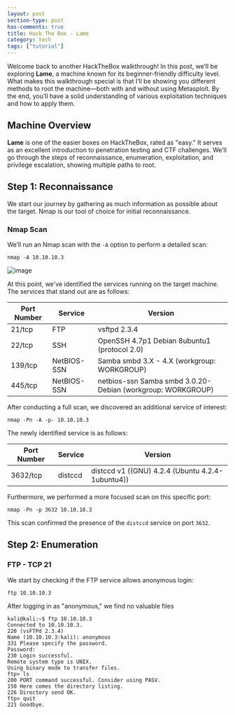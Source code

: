 ```yaml
---
layout: post
section-type: post
has-comments: true
title: Hack The Box - Lame
category: tech
tags: ["tutorial"]
---
```


Welcome back to another HackTheBox walkthrough! In this post, we’ll be exploring **Lame**, a machine known for its beginner-friendly difficulty level. What makes this walkthrough special is that I’ll be showing you different methods to root the machine—both with and without using Metasploit. By the end, you’ll have a solid understanding of various exploitation techniques and how to apply them.

## Machine Overview

**Lame** is one of the easier boxes on HackTheBox, rated as "easy." It serves as an excellent introduction to penetration testing and CTF challenges. We’ll go through the steps of reconnaissance, enumeration, exploitation, and privilege escalation, showing multiple paths to root.

## Step 1: Reconnaissance

We start our journey by gathering as much information as possible about the target. Nmap is our tool of choice for initial reconnaissance.

### Nmap Scan

We’ll run an Nmap scan with the `-A` option to perform a detailed scan:

```
nmap -A 10.10.10.3
```
![image](https://github.com/user-attachments/assets/b972e142-42f7-4fdb-9627-b8a0e7c83637)

At this point, we've identified the services running on the target machine. The services that stand out are as follows:


| Port Number | Service     | Version                                                     |
| ----------- | ----------- | ----------------------------------------------------------- |
| 21/tcp      | FTP         | vsftpd 2.3.4                                                |
| 22/tcp      | SSH         | OpenSSH 4.7p1 Debian 8ubuntu1 (protocol 2.0)                |
| 139/tcp     | NetBIOS-SSN | Samba smbd 3.X - 4.X (workgroup: WORKGROUP)                 |
| 445/tcp     | NetBIOS-SSN | netbios-ssn Samba smbd 3.0.20-Debian (workgroup: WORKGROUP) |

After conducting a full scan, we discovered an additional service of interest:

```
nmap -Pn -A -p- 10.10.10.3
```
The newly identified service is as follows:


|Port Number|Service|Version|
|---|---|---|
|3632/tcp|distccd|distccd v1 ((GNU) 4.2.4 (Ubuntu 4.2.4-1ubuntu4))|

Furthermore, we performed a more focused scan on this specific port:

```
nmap -Pn -p 3632 10.10.10.3
```
This scan confirmed the presence of the `distccd` service on port `3632`.


## Step 2: Enumeration

### FTP - TCP 21

We start by checking if the FTP service allows anonymous login:

```
ftp 10.10.10.3
```

After logging in as "anonymous," we find no valuable files

```
kali@kali:~$ ftp 10.10.10.3
Connected to 10.10.10.3.
220 (vsFTPd 2.3.4)
Name (10.10.10.3:kali): anonymous
331 Please specify the password.
Password:
230 Login successful.
Remote system type is UNIX.
Using binary mode to transfer files.
ftp> ls
200 PORT command successful. Consider using PASV.
150 Here comes the directory listing.
226 Directory send OK.
ftp> quit
221 Goodbye.
```





























